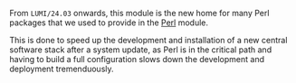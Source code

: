 From `LUMI/24.03` onwards, this module is the new home for many Perl packages
that we used to provide in the [Perl](../Perl/index.md) module.

This is done to speed up the development and installation of a new central software
stack after a system update, as Perl is in the critical path and having to 
build a full configuration slows down the development and deployment tremenduously.
